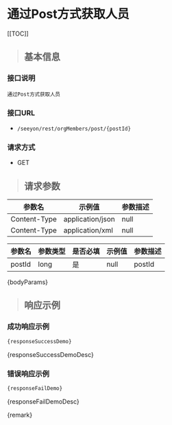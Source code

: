 # 通过Post方式获取人员

[[TOC]]

>## 基本信息

### 接口说明
```text
通过Post方式获取人员
```

### 接口URL

- `/seeyon/rest/orgMembers/post/{postId}`

### 请求方式
- GET

>## 请求参数

参数名 | 示例值 | 参数描述 
 --- | --- | ---
Content-Type|application/json|null
Content-Type|application/xml|null




参数名 | 参数类型 | 是否必填 | 示例值 | 参数描述 
 ---| ---| --- | --- | --- 
postId|long|是|null|postId

{bodyParams}

> ## 响应示例

### 成功响应示例
```javascript
{responseSuccessDemo}
```

{responseSuccessDemoDesc}

### 错误响应示例
```javascript
{responseFailDemo}
```

{responseFailDemoDesc}


{remark}